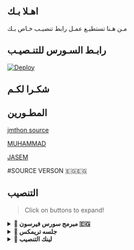 ## اهـلا بـك
مـن هـنا تستطيـع عمـل رابط تنصيـب خـاص بـك

## رابـط السـورس للتنـصيـب

[![Deploy](https://www.herokucdn.com/deploy/button.svg)](https://heroku.com/deploy?template=https://github.com/JMTHON-AR/jmthon)

## شكـرا لكـم 


## المطـورين 

[jmthon source](https://t.me/jmthon)

[MUHAMMAD](https://t.me/RR9R7)

[JASEM](https://t.me/SBB_B)

#ЅOURCE VERЅON 🇪🇬🇪🇬 

## التنصيب


> Click on buttons to expand!

<details>

<summary><b>🔗 مبرمج سورس فيرسون 🇪🇬</b></summary>

<br>

    

## [DEV VERSON 🇪🇬🇪🇬 ](https://t.me/Q_X_I_T)

</details>

<details>

<summary><b>🔗 جلسه تريمكس</b></summary>

<br>

> علشان تستخرج جلسة تريمكس لازم تكون مستخرج [api_id]&[api_hash]
<h4> اضغط علي الصوره 👇: </h4>    

<p><a href="https://replit.com/@Ahmedyad/YYYBR"><img src="https://img.shields.io/badge/Generate%20On%20Repl-blueviolet?style=for-the-badge&logo=appveyor" width="200""/></a></p>

    

</details>

<details>

<summary><b>🔗 لينك التنصيب</b></summary>

<br>

> 
    

<h4>اضغط علي Deploy!</h4>    

<p><a href="https://heroku.com/deploy?template=https://github.com/islam-20055/Tuserbot"><img src="https://img.shields.io/badge/Deploy%20To%20Heroku-blueviolet?style=for-the-badge&logo=heroku" width="200""/></a></p>

    

</details>



```console)
